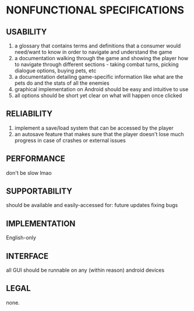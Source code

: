 # NONFUNCTIONAL SPECIFICATIONS

## USABILITY
1) a glossary that contains terms and definitions that a consumer would need/want to know in order to navigate and understand the game 
2) a documentation walking through the game and showing the player how to navigate through different sections - taking combat turns, picking dialogue options, buying pets, etc
3) a documentation detailing game-specific information like what are the pets do and the stats of all the enemies 
4) graphical implementation on Android should be easy and intuitive to use
5) all options should be short yet clear on what will happen once clicked

## RELIABILITY
1) implement a save/load system that can be accessed by the player 
2) an autosave feature that makes sure that the player doesn't lose much progress in case of crashes or external issues

## PERFORMANCE
don't be slow lmao

## SUPPORTABILITY
should be available and easily-accessed for:
future updates
fixing bugs

## IMPLEMENTATION
English-only

## INTERFACE
all GUI should be runnable on any (within reason) android devices

## LEGAL
none.
